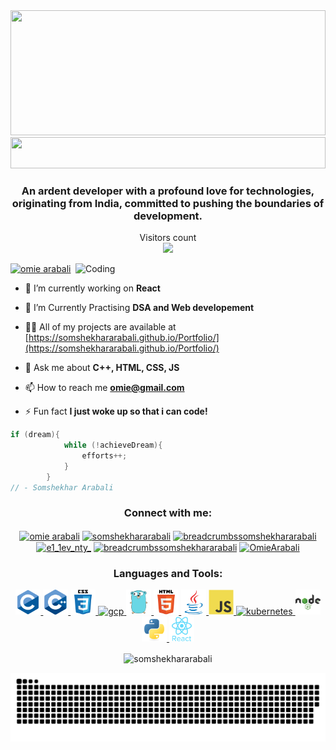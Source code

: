 
<img src="https://github.com/SomshekharArabali/image-repo/blob/main/standard%20(1).gif?raw=true" height="200" width="100%">
<img src="https://github.com/SomshekharArabali/image-repo/blob/main/standard%20(2).gif?raw=true" height="50" width="100%">


<h3 align="center">An ardent developer with a profound love for technologies, originating from India, committed to pushing the boundaries of development.</h3>

<p align="center"> 
  Visitors count<br>
  <img src="https://profile-counter.glitch.me/garimasingh128/count.svg" />
</p>



<img align="right" alt="Coding" width="400" src="https://i.giphy.com/XHAv3GveJMXMXSumkO.webp">
<p align="left"> <a href="https://twitter.com/omie arabali" target="blank"><img src="https://img.shields.io/twitter/follow/omie arabali?logo=twitter&style=for-the-badge" alt="omie arabali" /></a> </p>

- 🔭 I’m currently working on **React**

- 🌱 I’m Currently Practising **DSA and Web developement**

- 👨‍💻 All of my projects are available at [https://somshekhararabali.github.io/Portfolio/](https://somshekhararabali.github.io/Portfolio/)

- 💬 Ask me about **C++, HTML, CSS, JS**

- 📫 How to reach me **omie@gmail.com**

- ⚡ Fun fact **I just woke up so that i can code!**

``` cpp
if (dream){
            while (!achieveDream){
                efforts++;
            }
        }
// - Somshekhar Arabali
```

<h3 align="center">Connect with me:</h3>
<p align="center">
<a href="https://twitter.com/omie arabali" target="blank"><img align="center" src="https://raw.githubusercontent.com/rahuldkjain/github-profile-readme-generator/master/src/images/icons/Social/twitter.svg" alt="omie arabali" height="30" width="40" /></a>
<a href="https://linkedin.com/in/somshekhararabali" target="blank"><img align="center" src="https://raw.githubusercontent.com/rahuldkjain/github-profile-readme-generator/master/src/images/icons/Social/linked-in-alt.svg" alt="somshekhararabali" height="30" width="40" /></a>
<a href="https://kaggle.com/breadcrumbssomshekhararabali" target="blank"><img align="center" src="https://raw.githubusercontent.com/rahuldkjain/github-profile-readme-generator/master/src/images/icons/Social/kaggle.svg" alt="breadcrumbssomshekhararabali" height="30" width="40" /></a>
<a href="https://instagram.com/e1_1ev_nty_" target="blank"><img align="center" src="https://raw.githubusercontent.com/rahuldkjain/github-profile-readme-generator/master/src/images/icons/Social/instagram.svg" alt="e1_1ev_nty_" height="30" width="40" /></a>
<a href="https://www.leetcode.com/breadcrumbssomshekhararabali" target="blank"><img align="center" src="https://raw.githubusercontent.com/rahuldkjain/github-profile-readme-generator/master/src/images/icons/Social/leet-code.svg" alt="breadcrumbssomshekhararabali" height="30" width="40" /></a>
<a href="https://discord.gg/OmieArabali" target="blank"><img align="center" src="https://raw.githubusercontent.com/rahuldkjain/github-profile-readme-generator/master/src/images/icons/Social/discord.svg" alt="OmieArabali" height="30" width="40" /></a>
</p>

<h3 align="center">Languages and Tools:</h3>
<p align="center"> <a href="https://www.cprogramming.com/" target="_blank" rel="noreferrer"> <img src="https://raw.githubusercontent.com/devicons/devicon/master/icons/c/c-original.svg" alt="c" width="40" height="40"/> </a> <a href="https://www.w3schools.com/cpp/" target="_blank" rel="noreferrer"> <img src="https://raw.githubusercontent.com/devicons/devicon/master/icons/cplusplus/cplusplus-original.svg" alt="cplusplus" width="40" height="40"/> </a> <a href="https://www.w3schools.com/css/" target="_blank" rel="noreferrer"> <img src="https://raw.githubusercontent.com/devicons/devicon/master/icons/css3/css3-original-wordmark.svg" alt="css3" width="40" height="40"/> </a> <a href="https://cloud.google.com" target="_blank" rel="noreferrer"> <img src="https://www.vectorlogo.zone/logos/google_cloud/google_cloud-icon.svg" alt="gcp" width="40" height="40"/> </a> <a href="https://golang.org" target="_blank" rel="noreferrer"> <img src="https://raw.githubusercontent.com/devicons/devicon/master/icons/go/go-original.svg" alt="go" width="40" height="40"/> </a> <a href="https://www.w3.org/html/" target="_blank" rel="noreferrer"> <img src="https://raw.githubusercontent.com/devicons/devicon/master/icons/html5/html5-original-wordmark.svg" alt="html5" width="40" height="40"/> </a> <a href="https://www.java.com" target="_blank" rel="noreferrer"> <img src="https://raw.githubusercontent.com/devicons/devicon/master/icons/java/java-original.svg" alt="java" width="40" height="40"/> </a> <a href="https://developer.mozilla.org/en-US/docs/Web/JavaScript" target="_blank" rel="noreferrer"> <img src="https://raw.githubusercontent.com/devicons/devicon/master/icons/javascript/javascript-original.svg" alt="javascript" width="40" height="40"/> </a> <a href="https://kubernetes.io" target="_blank" rel="noreferrer"> <img src="https://www.vectorlogo.zone/logos/kubernetes/kubernetes-icon.svg" alt="kubernetes" width="40" height="40"/> </a> <a href="https://nodejs.org" target="_blank" rel="noreferrer"> <img src="https://raw.githubusercontent.com/devicons/devicon/master/icons/nodejs/nodejs-original-wordmark.svg" alt="nodejs" width="40" height="40"/> </a> <a href="https://www.python.org" target="_blank" rel="noreferrer"> <img src="https://raw.githubusercontent.com/devicons/devicon/master/icons/python/python-original.svg" alt="python" width="40" height="40"/> </a> <a href="https://reactjs.org/" target="_blank" rel="noreferrer"> <img src="https://raw.githubusercontent.com/devicons/devicon/master/icons/react/react-original-wordmark.svg" alt="react" width="40" height="40"/> </a> </p>

<p align="center"><img align="center" src="https://github-readme-stats.vercel.app/api/top-langs?username=somshekhararabali&show_icons=true&locale=en&layout=compact" alt="somshekhararabali" /></p>



<p align="center">
<img src="https://github.com/karan0805/karan0805/blob/master/github-user-contribution.svg">
</p>

